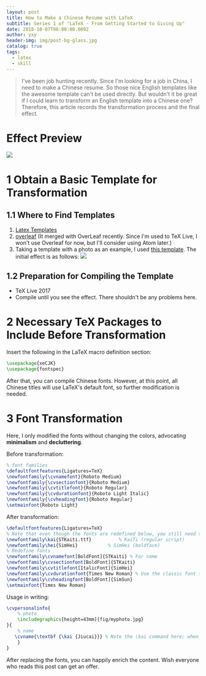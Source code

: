 ```yaml
---
layout: post
title: How to Make a Chinese Resume with LaTeX 
subtitle: Series 1 of "LaTeX - From Getting Started to Giving Up"
date: 2018-10-07T06:00:00.000Z
author: yxy
header-img: img/post-bg-glass.jpg
catalog: true
tags:
  - latex
  - skill
---
```



> I've been job hunting recently. Since I'm looking for a job in China, I need to make a Chinese resume. So those nice English templates like the awesome template can't be used directly. But wouldn't it be great if I could learn to transform an English template into a Chinese one? Therefore, this article records the transformation process and the final effect.

# Effect Preview

![](/img/post-fig-vague.png)

# 1 Obtain a Basic Template for Transformation

## 1.1 Where to Find Templates

1. [Latex Templates](http://www.latextemplates.com/)
2. [overleaf](https://www.overleaf.com/gallery/tagged/cv) (It merged with OverLeaf recently. Since I'm used to TeX Live, I won't use Overleaf for now, but I'll consider using Atom later.)
3. Taking a template with a photo as an example, I used [this template](https://www.overleaf.com/latex/templates/1-dot-5-column-cv/rpcbqtrsgbxm). The initial effect is as follows: ![](https://429d5421843ead24b185-b347df14968347461fc7265222280b54.ssl.cf5.rackcdn.com/gallery-images/6e08cc48d800e2a5108a7d9893d959bb584f20f0.jpeg)

## 1.2 Preparation for Compiling the Template

- TeX Live 2017
- Compile until you see the effect. There shouldn't be any problems here.

# 2 Necessary TeX Packages to Include Before Transformation

Insert the following in the LaTeX macro definition section:

```latex
\usepackage{xeCJK}
\usepackage{fontspec}
```

After that, you can compile Chinese fonts. However, at this point, all Chinese titles will use LaTeX's default font, so further modification is needed.

# 3 Font Transformation

Here, I only modified the fonts without changing the colors, advocating **minimalism** and **decluttering**.

Before transformation:

```latex
% font families
\defaultfontfeatures{Ligatures=TeX}
\newfontfamily{\cvnamefont}{Roboto Medium}
\newfontfamily{\cvsectionfont}{Roboto Medium}
\newfontfamily{\cvtitlefont}{Roboto Regular}
\newfontfamily{\cvdurationfont}{Roboto Light Italic}
\newfontfamily{\cvheadingfont}{Roboto Regular}
\setmainfont{Roboto Light}
```

After transformation:

```latex
\defaultfontfeatures{Ligatures=TeX}
% Note that even though the fonts are redefined below, you still need to use custom commands when writing to apply the fonts
\newfontfamily\kai{STKaiti.ttf}          % KaiTi (regular script)
\newfontfamily\hei{SimHei}           % SimHei (boldface)
% Redefine fonts
\newfontfamily\cvnamefont[BoldFont]{STKaiti} % For name
\newfontfamily\cvsectionfont[BoldFont]{STKaiti}
\newfontfamily\cvtitlefont[ItalicFont]{SimHei}
\newfontfamily\cvdurationfont{Times New Roman} % Use the classic font for numbers
\newfontfamily\cvheadingfont[BoldFont]{SimSun}
\setmainfont{Times New Roman}
```

Usage in writing:

```latex
\cvpersonalinfo{
    % photo
    \includegraphics[height=43mm]{fig/myphoto.jpg}
}{
    % name
   \cvname{\textbf {\kai {Jiucai}}} % Note the \kai command here; when you need to use a non-system default font, you have to use a custom command
    }
}
```

After replacing the fonts, you can happily enrich the content. Wish everyone who reads this post can get an offer.